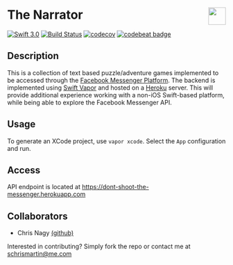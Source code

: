 # The Narrator <img align="right" height="40" src="https://scontent.xx.fbcdn.net/t39.2081-0/p128x128/15164670_1355356024498969_1893816364032851968_n.png">
[![Swift 3.0](https://img.shields.io/badge/swift-3.0-orange.svg)](https://swift.org)
[![Build Status](https://travis-ci.org/schrismartin/the-narrator.svg?branch=develop)](https://travis-ci.org/schrismartin/dont-shoot-the-messenger)
[![codecov](https://codecov.io/gh/schrismartin/dont-shoot-the-messenger/branch/develop/graph/badge.svg)](https://codecov.io/gh/schrismartin/dont-shoot-the-messenger)
[![codebeat badge](https://codebeat.co/badges/60149ac4-b0b4-4223-a98d-dc10d00b6f96)](https://codebeat.co/projects/github-com-schrismartin-the-narrator)

## Description
This is a collection of text based puzzle/adventure games implemented to be accessed through the [Facebook Messenger Platform](https://developers.facebook.com/docs/messenger-platform). The backend is implemented using [Swift Vapor](http://vapor.codes) and hosted on a [Heroku](http://herokuapp.com) server. This will provide additional experience working with a non-iOS Swift-based platform, while being able to explore the Facebook Messenger API. 

## Usage
To generate an XCode project, use `vapor xcode`. Select the `App` configuration and run. 

## Access
API endpoint is located at https://dont-shoot-the-messenger.herokuapp.com

## Collaborators
* Chris Nagy [(github)](https://github.com/ChrisCanyon)

Interested in contributing? Simply fork the repo or contact me at schrismartin@me.com
